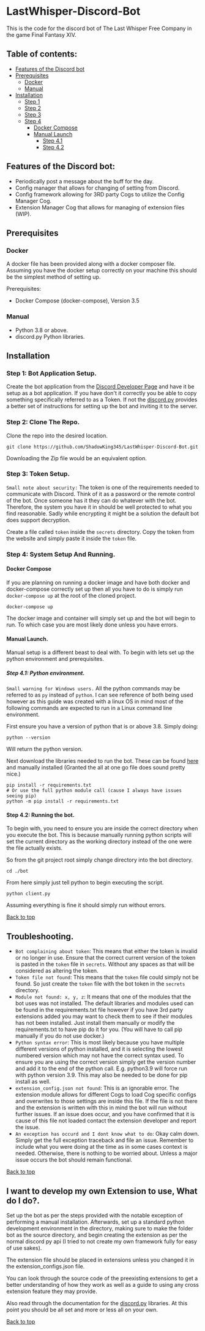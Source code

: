 # LastWhisper-Discord-Bot
This is the code for the discord bot of The Last Whisper Free Company in the game Final Fantasy XIV.

## Table of contents:
- [Features of the Discord bot](#features-of-the-discord-bot)
- [Prerequisites](#prerequisites)
  - [Docker](#docker)
  - [Manual](#manual)
- [Installation](#installation)
  - [Step 1](#step-1-bot-application-setup)
  - [Step 2](#step-2-clone-the-repo)
  - [Step 3](#step-3-token-setup)
  - [Step 4](#step-4-system-setup-and-running)
    - [Docker Compose](#docker-compose) 
    - [Manual Launch](#manual-launch)
      - [Step 4.1](#step-41-python-environment)
      - [Step 4.2](#step-42-running-the-bot)

## Features of the Discord bot:
* Periodically post a message about the buff for the day.
* Config manager that allows for changing of setting from Discord.
* Config framework allowing for 3RD party Cogs to utilize the Config Manager Cog.
* Extension Manager Cog that allows for managing of extension files (WIP).

## Prerequisites

### Docker
A docker file has been provided along with a docker composer file.
Assuming you have the docker setup correctly on your machine this should be the simplest method of setting up.

Prerequisites:
* Docker Compose (docker-compose), Version 3.5

### Manual
* Python 3.8 or above.
* discord.py Python libraries.

## Installation
### Step 1: Bot Application Setup.
Create the bot application from the [Discord Developer Page](https://discord.com/developers/applications) and have it be setup as a bot application.
If you have don't it correctly you be able to copy something specifically referred to as a Token.
If not the [discord.py](https://discordpy.readthedocs.io/en/stable/discord.html) provides a better set of instructions for setting up the bot and inviting it to the server.

### Step 2: Clone The Repo.
Clone the repo into the desired location.
```shell
git clone https://github.com/ShadowKing345/LastWhisper-Discord-Bot.git
```
Downloading the Zip file would be an equivalent option.

### Step 3: Token Setup.
`Small note about security:`
The token is one of the requirements needed to communicate with Discord. Think of it as a password or the remote control of the bot. Once someone has it they can do whatever with the bot. Therefore, the system you have it in should be well protected to what you find reasonable. Sadly while encrypting it might be a solution the default bot does support decryption.

Create a file called `token` inside the `secrets` directory. Copy the token from the website and simply paste it inside the `token` file.

### Step 4: System Setup And Running.
#### Docker Compose
If you are planning on running a docker image and have both docker and docker-compose correctly set up then all you have to do is simply run `docker-compose up` at the root of the cloned project.
```shell
docker-compose up
```
The docker image and container will simply set up and the bot will begin to run. To which case you are most likely done unless you have errors.

#### Manual Launch.
Manual setup is a different beast to deal with.
To begin with lets set up the python environment and prerequisites.

##### Step 4.1: Python environment.
`Small warning for Windows users.` All the python commands may be referred to as `py` instead of `python`. I can see reference of both being used however as this guide was created with a linux OS in mind most of the following commands are expected to run in a Linux command line environment.

First ensure you have a version of python that is or above 3.8.
Simply doing:
```shell
python --version
```
Will return the python version.

Next download the libraries needed to run the bot.
These can be found [here](https://github.com/ShadowKing345/LastWhisper-Discord-Bot/blob/docker/requirements.txt) and manually installed (Granted the all at one go file does sound pretty nice.)
```shell
pip install -r requirements.txt
# Or use the full python module call (cause I always have issues seeing pip)
python -m pip install -r requirements.txt
```

#### Step 4.2: Running the bot.
To begin with, you need to ensure you are inside the correct directory when you execute the bot. This is because manually running python scripts will set the current directory as the working directory instead of the one were the file actually exists.

So from the git project root simply change directory into the bot directory.
```shell
cd ./bot
```
From here simply just tell python to begin executing the script.
```shell
python client.py
```
Assuming everything is fine it should simply run without errors.

[Back to top](#lastwhisper-discord-bot)
## Troubleshooting.
- `Bot complaining about token`: This means that either the token is invalid or no longer in use. Ensure that the correct current version of the token is pasted in the `token` file in `secrets`. Without any spaces as that will be considered as altering the token.
- `Token file not found`: This means that the `token` file could simply not be found. So just create the `token` file with the bot token in the `secrets` directory.
- `Module not found: x, y, z`: It means that one of the modules that the bot uses was not installed. The default libraries and modules used can be found in the requirements.txt file however if you have 3rd party extensions added you may want to check them to see if their modules has not been installed. Just install them manually or modify the requirements.txt to have pip do it for you. (You will have to call pip manually if you do not use docker.)
- `Python syntax error`: This is most likely because you have multiple different versions of python installed, and it is selecting the lowest numbered version which may not have the correct syntax used. To ensure you are using the correct version simply get the version number and add it to the end of the python call. E.g. python3.9 will force run with python version 3.9. This may also be needed to be done for pip install as well.
- `extension_config.json not found`: This is an ignorable error. The extension module allows for different Cogs to load Cog specific configs and overwrites to those settings are inside this file. If the file is not there and the extension is written with this in mind the bot will run without further issues. If an issue does occur, and you have confirmed that it is cause of this file not loaded contact the extension developer and report the issue.
- `An exception has occurd and I dont know what to do`: Okay calm down. Simply get the full exception traceback and file an issue. Remember to include what you were doing at the time as in some cases context is needed. Otherwise, there is nothing to be worried about. Unless a major issue occurs the bot should remain functional.

[Back to top](#lastwhisper-discord-bot)
## I want to develop my own Extension to use, What do I do?.
Set up the bot as per the steps provided with the notable exception of performing a manual installation. Afterwards, set up a standard python development environment in the directory, making sure to make the folder bot as the source directory, and begin creating the extension as per the normal discord py api (I tried to not create my own framework fully for easy of use sakes).

The extension file should be placed in extensions unless you changed it in the extension_configs.json file.

You can look through the source code of the preexisting extensions to get a better understanding of how they work as well as a guide to using any cross extension feature they may provide.

Also read through the documentation for the [discord.py](https://discordpy.readthedocs.io/en/stable/index.html) libraries.
At this point you should be all set and more or less all on your own.

[Back to top](#lastwhisper-discord-bot)